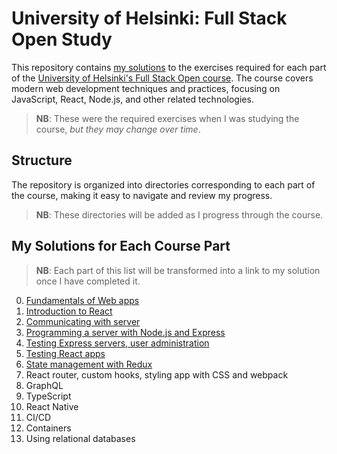 # University of Helsinki: Full Stack Open Study

This repository contains [my solutions](https://hussein-m-kandil.github.io/helsinki-fso-study/) to the exercises required for each part of the [University of Helsinki's Full Stack Open course](https://fullstackopen.com/en/). The course covers modern web development techniques and practices, focusing on JavaScript, React, Node.js, and other related technologies.

> **NB**: These were the required exercises when I was studying the course, _but they may change over time_.

## Structure

The repository is organized into directories corresponding to each part of the course, making it easy to navigate and review my progress.

> **NB**: These directories will be added as I progress through the course.

## My Solutions for Each Course Part

> **NB**: Each part of this list will be transformed into a link to my solution once I have completed it.

0. [Fundamentals of Web apps](./part0/)
1. [Introduction to React](https://hussein-m-kandil.github.io/helsinki-fso-study/part1/)
2. [Communicating with server](https://hussein-m-kandil.github.io/helsinki-fso-study/part2/)
3. [Programming a server with Node.js and Express](https://hussein-m-kandil.github.io/helsinki-fso-study/part3/)
4. [Testing Express servers, user administration](https://hussein-m-kandil.github.io/helsinki-fso-study/part4/)
5. [Testing React apps](https://hussein-m-kandil.github.io/helsinki-fso-study/part5/)
6. [State management with Redux](https://hussein-m-kandil.github.io/helsinki-fso-study/part6/)
7. React router, custom hooks, styling app with CSS and webpack
8. GraphQL
9. TypeScript
10. React Native
11. CI/CD
12. Containers
13. Using relational databases
